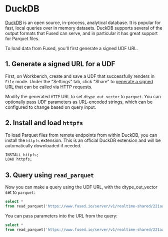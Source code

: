 # DuckDB

[DuckDB](https://duckdb.org/) is an open source, in-process, analytical database. It is popular for fast, local queries over in memory datasets. DuckDB supports several of the output formats that Fused can serve, and in particular it has great support for Parquet files.

To load data from Fused, you'll first generate a signed UDF URL.

## 1. Generate a signed URL for a UDF

First, on Workbench, create and save a UDF that successfully renders in `File` mode. Under the "Settings" tab, click "Share" to [generate a signed URL](/basics/core-concepts/#generate-endpoints-with-workbench) that can be called via HTTP requests. 

Modify the generated `HTTP` URL to set `dtype_out_vector` to `parquet`. You can optionally pass UDF parameters as URL-encoded strings, which can be configured to change based on query input.

## 2. Install and load `httpfs`

To load Parquet files from remote endpoints from within DuckDB, you can install the `httpfs` extension. This is an official DuckDB extension and will be automatically downloaded if needed.

```sql
INSTALL httpfs;
LOAD httpfs;
```

## 3. Query using `read_parquet`

Now you can make a query using the UDF URL, with the dtype_out_vector set to `parquet`:

```sql
select *
from read_parquet('https://www.fused.io/server/v1/realtime-shared/221aa65f3d96f1a320ed0f4eea0d320724c0ddc0c75cbf70df711def11e2ecc5/run/file?dtype_out_vector=parquet');
```

You can pass parameters into the URL from the query:

```sql
select *
from read_parquet('https://www.fused.io/server/v1/realtime-shared/221aa65f3d96f1a320ed0f4eea0d320724c0ddc0c75cbf70df711def11e2ecc5/run/file?dtype_out_vector=parquet&resolution=13');
```
